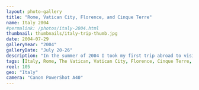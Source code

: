 ```yaml
---
layout: photo-gallery
title: "Rome, Vatican City, Florence, and Cinque Terre"
name: Italy 2004
#permalink: /photos/italy-2004.html
thumbnail: thumbnails/italy-trip-thumb.jpg
date: 2004-07-29
galleryYear: "2004"
galleryDate: "July 20-26"
description: "In the summer of 2004 I took my first trip abroad to visit the sites in and around Italy. My dad and I flew first to Rome, then traveled to The Vatican, drove to Florence and the coastal city of Manarola in the Cinque Terre region, and made a final pit stop in a little town called Pisa."
tags: [Italy, Rome, The Vatican, Vatican City, Florence, Cinque Terre, Manarola, Pisa]
reel: 105
geo: "Italy"
camera: "Canon PowerShot A40"
---
```

